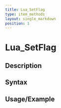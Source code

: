 ```yaml
---
title: Lua_SetFlag
type: item_methods
layout: single_markdown
position: 1
---
```


# Lua_SetFlag

## Description

## Syntax

## Usage/Example


